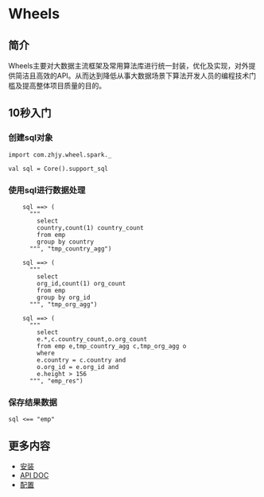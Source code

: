 # Wheels
## 简介
Wheels主要对大数据主流框架及常用算法库进行统一封装，优化及实现，对外提供简洁且高效的API。从而达到降低从事大数据场景下算法开发人员的编程技术门槛及提高整体项目质量的目的。
## 10秒入门
### 创建sql对象
```
import com.zhjy.wheel.spark._

val sql = Core().support_sql
```
### 使用sql进行数据处理
```
    sql ==> (
      """
        select
        country,count(1) country_count
        from emp
        group by country
      """, "tmp_country_agg")

    sql ==> (
      """
        select
        org_id,count(1) org_count
        from emp
        group by org_id
      """, "tmp_org_agg")

    sql ==> (
      """
        select
        e.*,c.country_count,o.org_count
        from emp e,tmp_country_agg c,tmp_org_agg o
        where
        e.country = c.country and
        o.org_id = e.org_id and
        e.height > 156
      """, "emp_res")
```
### 保存结果数据
```
sql <== "emp"
```
## 更多内容
+ [安装](https://gitlab.com/chieftain/wheels/wikis/install)
+ [API DOC](https://gitlab.com/chieftain/wheels/wikis/api-doc)
+ [配置](https://gitlab.com/chieftain/wheels/wikis/conf)